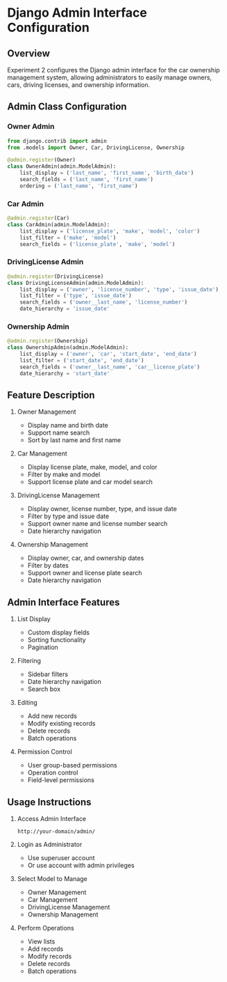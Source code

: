 # Django Admin Interface Configuration

## Overview

Experiment 2 configures the Django admin interface for the car ownership management system, allowing administrators to easily manage owners, cars, driving licenses, and ownership information.

## Admin Class Configuration

### Owner Admin

```python
from django.contrib import admin
from .models import Owner, Car, DrivingLicense, Ownership

@admin.register(Owner)
class OwnerAdmin(admin.ModelAdmin):
    list_display = ('last_name', 'first_name', 'birth_date')
    search_fields = ('last_name', 'first_name')
    ordering = ('last_name', 'first_name')
```

### Car Admin

```python
@admin.register(Car)
class CarAdmin(admin.ModelAdmin):
    list_display = ('license_plate', 'make', 'model', 'color')
    list_filter = ('make', 'model')
    search_fields = ('license_plate', 'make', 'model')
```

### DrivingLicense Admin

```python
@admin.register(DrivingLicense)
class DrivingLicenseAdmin(admin.ModelAdmin):
    list_display = ('owner', 'license_number', 'type', 'issue_date')
    list_filter = ('type', 'issue_date')
    search_fields = ('owner__last_name', 'license_number')
    date_hierarchy = 'issue_date'
```

### Ownership Admin

```python
@admin.register(Ownership)
class OwnershipAdmin(admin.ModelAdmin):
    list_display = ('owner', 'car', 'start_date', 'end_date')
    list_filter = ('start_date', 'end_date')
    search_fields = ('owner__last_name', 'car__license_plate')
    date_hierarchy = 'start_date'
```

## Feature Description

1. Owner Management
   - Display name and birth date
   - Support name search
   - Sort by last name and first name

2. Car Management
   - Display license plate, make, model, and color
   - Filter by make and model
   - Support license plate and car model search

3. DrivingLicense Management
   - Display owner, license number, type, and issue date
   - Filter by type and issue date
   - Support owner name and license number search
   - Date hierarchy navigation

4. Ownership Management
   - Display owner, car, and ownership dates
   - Filter by dates
   - Support owner and license plate search
   - Date hierarchy navigation

## Admin Interface Features

1. List Display
   - Custom display fields
   - Sorting functionality
   - Pagination

2. Filtering
   - Sidebar filters
   - Date hierarchy navigation
   - Search box

3. Editing
   - Add new records
   - Modify existing records
   - Delete records
   - Batch operations

4. Permission Control
   - User group-based permissions
   - Operation control
   - Field-level permissions

## Usage Instructions

1. Access Admin Interface
   ```
   http://your-domain/admin/
   ```

2. Login as Administrator
   - Use superuser account
   - Or use account with admin privileges

3. Select Model to Manage
   - Owner Management
   - Car Management
   - DrivingLicense Management
   - Ownership Management

4. Perform Operations
   - View lists
   - Add records
   - Modify records
   - Delete records
   - Batch operations 
